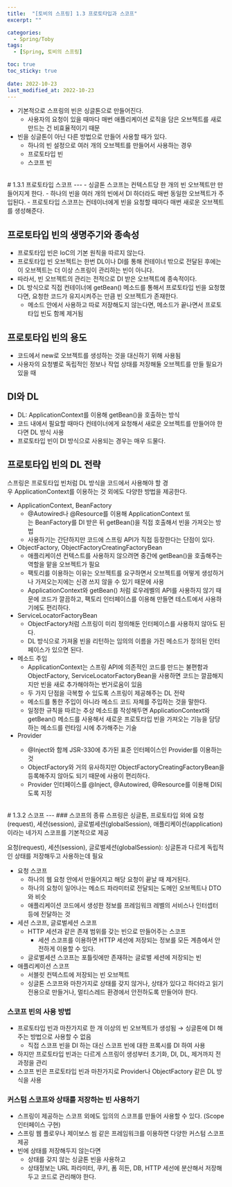 ```yaml
---
title:  "[토비의 스프링] 1.3 프로토타입과 스코프"
excerpt: ""

categories:
  - Spring/Toby
tags:
  - [Spring, 토비의 스프링]

toc: true
toc_sticky: true
 
date: 2022-10-23
last_modified_at: 2022-10-23
---
```


- 기본적으로 스프링의 빈은 싱글톤으로 만들어진다.
    - 사용자의 요청이 있을 때마다 매번 애플리케이션 로직을 담은 오브젝트를 새로 만드는 건 비효율적이기 때문
- 빈을 싱글톤이 아닌 다른 방법으로 만들어 사용할 때가 있다.
    - 하나의 빈 설정으로 여러 개의 오브젝트를 만들어서 사용하는 경우
    - 프로토타입 빈
    - 스코프 빈

<br>
# 1.3.1 프로토타입 스코프
---
- 싱글톤 스코프는 컨텍스트당 한 개의 빈 오브젝트만 만들어지게 한다.
    - 하나의 빈을 여러 개의 빈에서 DI 하더라도 매번 동일한 오브젝트가 주입된다.
- 프로토타입 스코프는 컨테이너에게 빈을 요청할 때마다 매번 새로운 오브젝트를 생성해준다.

## 프로토타입 빈의 생명주기와 종속성
- 프로토타입 빈은 IoC의 기본 원칙을 따르지 않는다.
- 프로토타입 빈 오브젝트는 한번 DL이나 DI를 통해 컨테이너 밖으로 전달된 후에는 이 오브젝트는 더 이상 스프링이 관리하는 빈이 아니다.
- 따라서, 빈 오브젝트의 관리는 전적으로 DI 받은 오브젝트에 종속적이다.
- DL 방식으로 직접 컨테이너에 getBean() 메소드를 통해서 프로토타입 빈을 요청했다면, 요청한 코드가 유지시켜주는 만큼 빈 오브젝트가 존재한다.
    - 메소드 안에서 사용하고 따로 저장해도지 않는다면, 메소드가 끝나면서 프로토타입 빈도 함께 제거됨

## 프로토타입 빈의 용도
- 코드에서 new로 오브젝트를 생성하는 것을 대신하기 위해 사용됨
- 사용자의 요청별로 독립적인 정보나 작업 상태를 저장해둘 오브젝트를 만들 필요가 있을 때

## DI와 DL
- DL: ApplicationContext를 이용해 getBean()을 호출하는 방식
- 코드 내에서 필요할 때마다 컨테이너에게 요청해서 새로운 오브젝트를 만들어야 한다면 DL 방식 사용
- 프로토타입 빈이 DI 방식으로 사용되는 경우는 매우 드물다.

## 프로토타입 빈의 DL 전략
스프링은 프로토타입 빈처럼 DL 방식을 코드에서 사용해야 할 경우 ApplicationContext를 이용하는 것 외에도 다양한 방법을 제공한다.

- ApplicationContext, BeanFactory
    - @Autowired나 @Resource를 이용해 ApplicationContext 또는 BeanFactory를 DI 받은 뒤 getBean()을 직접 호출해서 빈을 가져오는 방법
    - 사용하기는 간단하지만 코드에 스프링 API가 직접 등장한다는 단점이 있다.
- ObjectFactory, ObjectFactoryCreatingFactoryBean
    - 애플리케이션 컨텍스트를 사용하지 않으려면 중간에 getBean()을 호출해주는 역할을 맡을 오브젝트가 필요
    - 팩토리를 이용하는 이유는 오브젝트를 요구하면서 오브젝트를 어떻게 생성하거나 가져오는지에는 신경 쓰지 않을 수 있기 때문에 사용
    - ApplicationContext와 getBean() 처럼 로우레벨의 API를 사용하지 않기 때문에 코드가 깔끔하고, 팩토리 인터페이스를 이용해 만들면 테스트에서 사용하기에도 편리하다.
- ServiceLocatorFactoryBean
    - ObjectFactory처럼 스프링이 미리 정의해둔 인터페이스를 사용하지 않아도 된다.
    - DL 방식으로 가져올 빈을 리턴하는 임의의 이름을 가진 메소드가 정의된 인터페이스가 있으면 된다.
- 메소드 주입
    - ApplicationContext는 스프링 API에 의존적인 코드를 만드는 불편함과 ObjectFactory, ServiceLocatorFactoryBean을 사용하면 코드는 깔끔해지지만 빈을 새로 추가해야하는 번거로움이 있음
    - 두 가지 단점을 극복할 수 있도록 스프링이 제공해주는 DL 전략
    - 메소드를 통한 주입이 아니라 메소드 코드 자체를 주입하는 것을 말한다.
    - 일정한 규칙을 따르는 추상 메소드를 작성해두면 ApplicationContext와 getBean() 메소드를 사용해서 새로운 프로토타입 빈을 가져오는 기능을 담당하는 메소드를 런타임 시에 추가해주는 기술
- Provider<T>
    - @Inject와 함께 JSR-330에 추가된 표준 인터페이스인 Provider를 이용하는 것
    - ObjectFactory와 거의 유사하지만 ObjectFactoryCreatingFactoryBean을 등록해주지 않아도 되기 때문에 사용이 편리하다.
    - Provider 인터페이스를 @Inject, @Autowired, @Resource를 이용해 DI되도록 지정

<br>
# 1.3.2 스코프
---
### 스코프의 종류
스프링은 싱글톤, 프로토타입 외에 요청(request), 세션(session), 글로벌세션(globalSession), 애플리케이션(application)이라는 네가지 스코프를 기본적으로 제공

요청(request), 세션(session), 글로벌세션(globalSession): 싱글톤과 다르게 독립적인 상태를 저장해두고 사용하는데 필요

- 요청 스코프
    - 하나의 웹 요청 안에서 만들어지고 해당 요청이 끝날 때 제거된다.
    - 하나의 요청이 일어나는 메소드 파라미터로 전달되는 도메인 오브젝트나 DTO와 비슷
    - 애플리케이션 코드에서 생성한 정보를 프레임워크 레벨의 서비스나 인터셉터 등에 전달하는 것
- 세션 스코프, 글로벌세션 스코프
    - HTTP 세션과 같은 존재 범위를 갖는 빈으로 만들어주는 스코프
        - 세션 스코프를 이용하면 HTTP 세션에 저장되는 정보를 모든 계층에서 안전하게 이용할 수 있다.
    - 글로벌세션 스코프는 포틀릿에만 존재하는 글로벌 세션에 저장되는 빈
- 애플리케이션 스코프
    - 서블릿 컨텍스트에 저장되는 빈 오브젝트
    - 싱글톤 스코프와 마찬가지로 상태를 갖지 않거나, 상태가 있다고 하더라고 읽기전용으로 만들거나, 멀티스레드 환경에서 안전하도록 만들어야 한다.

### 스코프 빈의 사용 방법
- 프로토타입 빈과 마찬가지로 한 개 이상의 빈 오브젝트가 생성됨 → 싱글톤에 DI 해주는 방법으로 사용할 수 없음
    - 직접 스코프 빈을 DI 하는 대신 스코프 빈에 대한 프록시를 DI 하여 사용
- 하지만 프로토타입 빈과는 다르게 스프링이 생성부터 초기화, DI, DL, 제거까지 전 과정을 관리
- 스코프 빈은 프로토타입 빈과 마찬가지로 Provider나 ObjectFactory 같은 DL 방식을 사용

### 커스텀 스코프와 상태를 저장하는 빈 사용하기
- 스프링이 제공하는 스코프 외에도 임의의 스코프를 만들어 사용할 수 있다. (Scope 인터페이스 구현)
- 스프링 웹 플로우나 제이보스 씸 같은 프레임워크를 이용하면 다양한 커스텀 스코프 제공
- 빈에 상태를 저장해두지 않는다면
    - 상태를 갖지 않는 싱글톤 빈을 사용하고
    - 상태정보는 URL 파라미터, 쿠키, 폼 히든, DB, HTTP 세선에 분산해서 저장해두고 코드로 관리해야 한다.